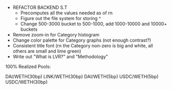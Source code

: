 - REFACTOR BACKEND S.T
    - Precomputes all the values needed as of rn
    - Figure out the file system for storing ^
    - Change 500-3000 bucket to 500-1000, add 1000-10000 and 10000+ buckets 
- Remove zoom-in for Category histogram
- Change color palette for Category graphs (not enough contrast?)
- Consistent title font (rn the Category non-zero is big and white, all others are small and lime green)
- Write out "What is LVR?" and "Methodology"





100% Realized Pools:

DAI/WETH(30bp)
LINK/WETH(30bp)
DAI/WETH(5bp)
USDC/WETH(5bp)
USDC/WETH(30bp)